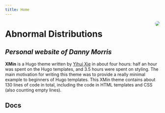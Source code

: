 ```yaml
---
title: Home
---
```



<img src="https://i.imgur.com/0nSeEIH.jpg" style="max-width:25%;max-height:220px;margin-left:20px;border-radius:50%;float:right;">

# Abnormal Distributions

## *Personal website of Danny Morris*

**XMin** is a Hugo theme written by [Yihui Xie](https://yihui.org) in about four hours: half an hour was spent on the Hugo templates, and 3.5 hours were spent on styling. The main motivation for writing this theme was to provide a really minimal example to beginners of Hugo templates. This XMin theme contains about 130 lines of code in total, including the code in HTML templates and CSS (also counting empty lines).

## Docs
